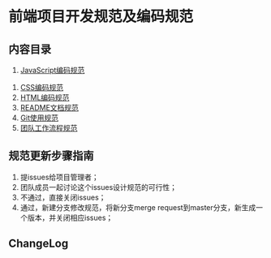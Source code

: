 # 前端项目开发规范及编码规范

## 内容目录

 1. [JavaScript编码规范](./javascript)
 <!-- 1. [React编码规范](./react) -->
 1. [CSS编码规范](./css)
 1. [HTML编码规范](./html)
 1. [README文档规范](./readme)
 1. [Git使用规范](./git)
 1. [团队工作流程规范](./workflow)



## 规范更新步骤指南

 1. 提issues给项目管理者；
 2. 团队成员一起讨论这个issues设计规范的可行性；
 3. 不通过，直接关闭issues；
 4. 通过，新建分支修改规范，将新分支merge request到master分支，新生成一个版本，并关闭相应issues；


## ChangeLog
